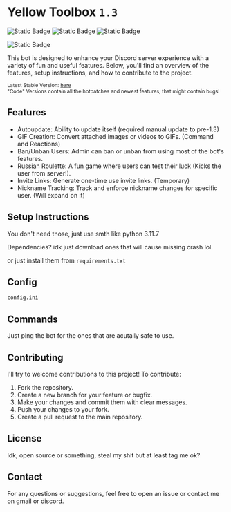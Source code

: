 # Yellow Toolbox `1.3`

![Static Badge](https://img.shields.io/badge/Stable_Version-1.3-yellow)
![Static Badge](https://img.shields.io/badge/Code_Version-pre--1.4-yellow)
![Static Badge](https://img.shields.io/badge/Maintainer-KRWCLASSIC-green)

![Static Badge](https://img.shields.io/badge/Current_State-Early_Alpha-red)

This bot is designed to enhance your Discord server experience with a variety of fun and useful features. Below, you'll find an overview of the features, setup instructions, and how to contribute to the project.

<sub>Latest Stable Version: [here](https://github.com/KRWCLASSIC/YellowToolbox/tree/86b873cedd16cdd924d5e06bf06a584676f626e0)</sub>  
<sub>"Code" Versions contain all the hotpatches and newest features, that might contain bugs!</sub>

## Features

- Autoupdate: Ability to update itself (required manual update to pre-1.3)
- GIF Creation: Convert attached images or videos to GIFs. (Command and Reactions)
- Ban/Unban Users: Admin can ban or unban from using most of the bot's features.
- Russian Roulette: A fun game where users can test their luck (Kicks the user from server!).
- Invite Links: Generate one-time use invite links. (Temporary)
- Nickname Tracking: Track and enforce nickname changes for specific user. (Will expand on it)

## Setup Instructions

You don't need those, just use smth like python 3.11.7

Dependencies? idk just download ones that will cause missing crash lol.

or just install them from `requirements.txt`

## Config

`config.ini`

## Commands

Just ping the bot for the ones that are acutally safe to use.

## Contributing

I'll try to welcome contributions to this project! To contribute:

1. Fork the repository.
2. Create a new branch for your feature or bugfix.
3. Make your changes and commit them with clear messages.
4. Push your changes to your fork.
5. Create a pull request to the main repository.

## License

Idk, open source or something, steal my shit but at least tag me ok?

## Contact

For any questions or suggestions, feel free to open an issue or contact me on gmail or discord.
